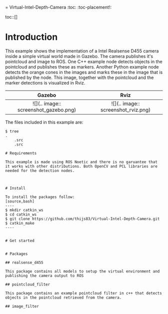 = Virtual-Intel-Depth-Camera
:toc:
:toc-placement!:

toc::[]

# Introduction

This example shows the implementation of a Intel Realsense D455 camera inside a simple virtual world made in Gazebo. The camera publishes it's pointcloud and image to ROS. One C++ example node detects objects in the pointcloud and publishes these as markers. Another Python example node detects the orange cones in the images and marks these in the image that is published by the node. This image, together with the pointcloud and the marker detections is visualized in Rviz. 

Gazebo             |  Rviz
:-------------------------:|:-------------------------:
![](.. image:: screenshot_gazebo.png)  |  ![](.. image:: screenshot_rviz.png)




The files included in this example are:

```
$ tree
.
    .src
    .src

# Requirements

This example is made using ROS Noetic and there is no garuantee that it works with other distributions. Both OpenCV and PCL libraries are needed for the detection nodes.  



# Install

To install the packages follow:
[source,bash]
----
$ mkdir catkin_ws
$ cd catkin_ws
$ git clone https://github.com/thijs83/Virtual-Intel-Depth-Camera.git
$ catkin_make
----


# Get started


# Packages

## realsense_d455

This package contains all models to setup the virtual environment and publishing the camera output to ROS

## pointcloud_filter

This package contains an example pointcloud filter in c++ that detects objects in the pointcloud retrieved from the camera.

## image_filter 